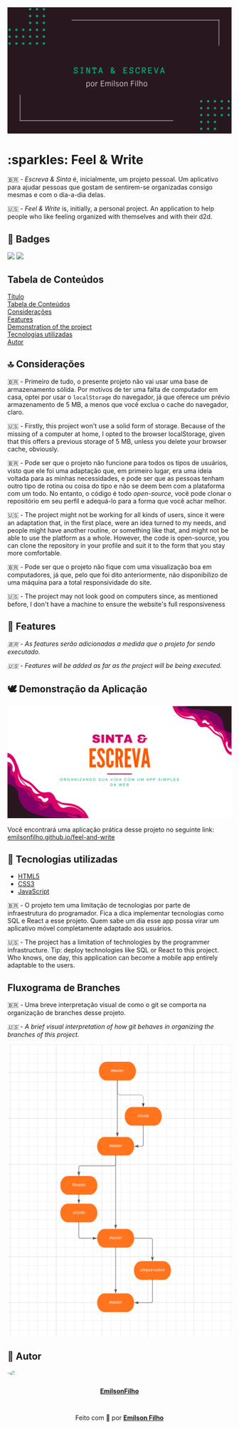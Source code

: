 
<div class="img">
    <img src="assets/images/github/Capa - Sinta & Escreva.png" alt="Logo do projeto">
</div>
<h1 class="text-center" id="title">:sparkles: Feel & Write</h1>
🇧🇷 - <em>Escreva & Sinta</em> é, inicialmente, um projeto pessoal. Um aplicativo para ajudar pessoas que gostam de sentirem-se organizadas consigo mesmas e com o dia-a-dia delas.

:us: - <em>Feel & Write</em> is, initially, a personal project. An application to help people who like feeling organized with themselves and with their d2d.

<h2 class="mt">📣 Badges</h2>
<img src="https://img.shields.io/github/languages/code-size/emilsonfilho/feel-and-write?color=%23f75c03&label=Tamanho%20do%20reposit%C3%B3rio"> <img src="https://img.shields.io/bower/l/mi?color=%23d90368&label=Licen%C3%A7a">

<h2 class="mt">Tabela de Conteúdos</h2>

<tr id="table-of-contents">
    <td><a href="#title">Título</a></td><br>
    <td><a href="#table-of-contents">Tabela de Conteúdos</a></td><br>
    <td><a href="#considerations">Considerações</a></td><br>
    <td><a href="#features">Features</a></td><br>
    <td><a href="#demonstration-of-the-project">Demonstration of the project</a></td><br>
    <td><a href="#technologies">Tecnologias utilizadas</a></td><br>
    <td><a href="#author">Autor</a></td><br>
</tr>

<h2 id="considerations" class="mt">🔝 Considerações</h2>

🇧🇷 - Primeiro de tudo, o presente projeto não vai usar uma base de armazenamento sólida. Por motivos de ter uma falta de computador em casa, optei por usar o <code>localStorage</code> do navegador, já que oferece um prévio armazenamento de 5 MB, a menos que você exclua o cache do navegador, claro.

:us: - Firstly, this project won't use a solid form of storage. Because of the missing of a computer at home, I opted to the browser localStorage, given that this offers a previous storage of 5 MB, unless you delete your browser cache, obviously.

🇧🇷 - Pode ser que o projeto não funcione para todos os tipos de usuários, visto que ele foi uma adaptação que, em primeiro lugar, era uma ideia voltada para as minhas necessidades, e pode ser que as pessoas tenham outro tipo de rotina ou coisa do tipo e não se deem bem com a plataforma com um todo. No entanto, o código é todo <em>open-source</em>, você pode clonar o repositório em seu perfil e adequá-lo para a forma que você achar melhor.

:us: - The project might not be working for all kinds of users, since it were an adaptation that, in the first place, were an idea turned to my needs, and people might have another routine, or something like that, and might not be able to use the platform as a whole. However, the code is open-source, you can clone the repository in your profile and suit it to the form that you stay more comfortable.

🇧🇷 - Pode ser que o projeto não fique com uma visualização boa em computadores, já que, pelo que foi dito anteriormente, não disponibilizo de uma máquina para a total responsividade do site.

:us: - The project may not look good on computers since, as mentioned before, I don't have a machine to ensure the website's full responsiveness

<h2 class="mt10" id="features">🔬 Features</h2>
<em>🇧🇷 - As features serão adicionadas a medida que o projeto for sendo executado.</em>

<em>:us: - Features will be added as far as the project will be being executed.</em>

<h2 class="mt" id="demonstration-of-the-project">🕊 Demonstração da Aplicação</h2>

<div class="img">
    <img src="assets/images/github/Banner GitHub - Sinta&Escreva.png" alt="Banner do GitHub do projeto">
</div>

Você encontrará uma aplicação prática desse projeto no seguinte link: [emilsonfilho.github.io/feel-and-write](emilsonfilho.github.io/feel-and-write)

<h2 class="mt" id="technologies">👑 Tecnologias utilizadas</h2>

* [HTML5](https://developer.mozilla.org/en-US/docs/Web/HTML)
* [CSS3](https://developer.mozilla.org/en-US/docs/Web/CSS)
* [JavaScript](https://developer.mozilla.org/en-US/docs/Web/JavaScript)

🇧🇷 - O projeto tem uma limitação de tecnologias por parte de infraestrutura do programador. Fica a dica implementar tecnologias como SQL e React a esse projeto. Quem sabe um dia esse app possa virar um aplicativo móvel completamente adaptado aos usuários.

:us: - The project has a limitation of technologies by the programmer infrastructure. Tip: deploy technologies like SQL or React to this project. Who knows, one day, this application can become a mobile app entirely adaptable to the users.

<h2 class="mt">Fluxograma de Branches</h2>

🇧🇷 - Uma breve interpretação visual de como o git se comporta na organização de branches desse projeto.

<em>:us: - A brief visual interpretation of how git behaves in organizing the branches of this project.</em>

<img src="assets/images/github/fluxo.png">

<h2 class="mt" id="author">🍁 Autor</h2>

<div style="display: flex; flex-direction: column; text-align:center; gap: 10px;">
<img style="border-radius: 100%; width: 150px" src="https://avatars.githubusercontent.com/u/92304613?s=96&v=4">

<strong>[EmilsonFilho](https://github.com/emilsonfilho)</strong>
</div>

<div style="text-align: center; padding: 15px 0px;"><p>Feito com 💜 por <a href="https://github.com/emilsonfilho"><strong>Emilson Filho</strong></a></p></div>
